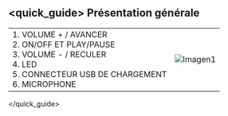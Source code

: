 ## <quick_guide> Présentation générale

|  |  |
|:-------|:-------|
|1.	 VOLUME + / AVANCER <br> 2.	ON/OFF ET PLAY/PAUSE  <br> 3.	VOLUME - / RECULER  <br> 4. LED <br> 5.	CONNECTEUR USB DE CHARGEMENT  <br> 6.	MICROPHONE|![Imagen1](http://static.energysistem.com/images/manuals/39929/5410254065a58.jpg)|
</quick_guide>
